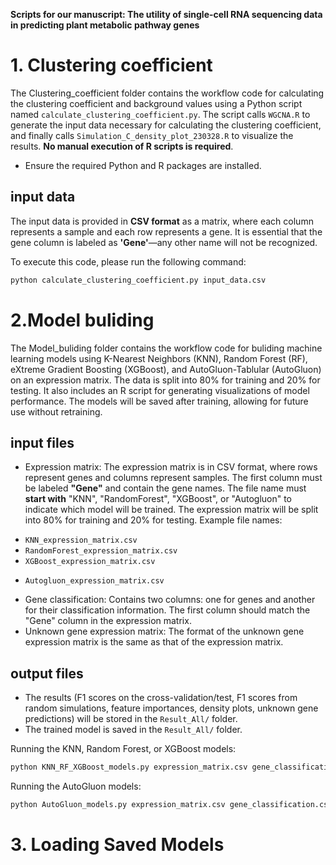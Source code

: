 **Scripts for our manuscript: The utility of single-cell RNA sequencing data in predicting plant metabolic pathway genes**

# 1. Clustering coefficient
The Clustering_coefficient folder contains the workflow code for calculating the clustering coefficient and background values using a Python script named `calculate_clustering_coefficient.py`. The script calls `WGCNA.R` to generate the input data necessary for calculating the clustering coefficient, and finally calls `Simulation_C_density_plot_230328.R` to visualize the results. **No manual execution of R scripts is required**.
* Ensure the required Python and R packages are installed.

## input data
The input data is provided in **CSV format** as a matrix, where each column represents a sample and each row represents a gene. It is essential that the gene column is labeled as **'Gene'**—any other name will not be recognized.

To execute this code, please run the following command:
```bash
python calculate_clustering_coefficient.py input_data.csv
```

# 2.Model buliding
The Model_buliding folder contains the workflow code for buliding machine learning models using K-Nearest Neighbors (KNN), Random Forest (RF), eXtreme Gradient Boosting (XGBoost), and AutoGluon-Tablular (AutoGluon) on an expression matrix. The data is split into 80% for training and 20% for testing. It also includes an R script for generating visualizations of model performance. The models will be saved after training, allowing for future use without retraining. 

## input files
* Expression matrix: The expression matrix is in CSV format, where rows represent genes and columns represent samples. The first column must be labeled **"Gene"** and contain the gene names. The file name must **start with** "KNN", "RandomForest", "XGBoost", or "Autogluon" to indicate which model will be trained. The expression matrix will be split into 80% for training and 20% for testing.
Example file names:
- `KNN_expression_matrix.csv`
- `RandomForest_expression_matrix.csv`
- `XGBoost_expression_matrix.csv`
+ `Autogluon_expression_matrix.csv`
* Gene classification: Contains two columns: one for genes and another for their classification information. The first column should match the "Gene" column in the expression matrix.
* Unknown gene expression matrix: The format of the unknown gene expression matrix is the same as that of the expression matrix.

## output files
* The results (F1 scores on the cross-validation/test, F1 scores from random simulations, feature importances, density plots, unknown gene predictions) will be stored in the `Result_All/` folder.
* The trained model is saved in the `Result_All/` folder.

Running the KNN, Random Forest, or XGBoost models:
```bash
python KNN_RF_XGBoost_models.py expression_matrix.csv gene_classification.csv unknown_gene_expression.csv
```

Running the AutoGluon models:
```bash
python AutoGluon_models.py expression_matrix.csv gene_classification.csv unknown_gene_expression.csv
```

# 3. Loading Saved Models

